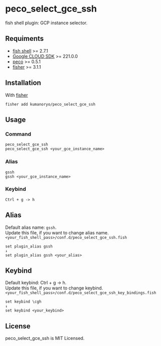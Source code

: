 # peco_select_gce_ssh
fish shell plugin: GCP instance selector.

## Requiments
- [fish shell](https://fishshell.com/) >= 2.7.1
- [Google CLOUD SDK](https://cloud.google.com/sdk/) >= 221.0.0
- [peco](https://github.com/peco/peco) >= 0.5.1
- [fisher](https://github.com/jorgebucaran/fisher) >= 3.1.1

## Installation
With [fisher](https://github.com/jorgebucaran/fisher)
```console
fisher add kumanoryo/peco_select_gce_ssh
```

## Usage
### Command
```console
peco_select_gce_ssh
peco_select_gce_ssh <your_gce_instance_name>
```
### Alias
```console
gssh
gssh <your_gce_instance_name>
```
### Keybind
```console
Ctrl + g -> h
```

## Alias
Default alias name: `gssh`.   
Update this file, if you want to change alias name.  
`<your_fish_shell_pass>/conf.d/peco_select_gce_ssh.fish`
```fish
set plugin_alias gssh
↓
set plugin_alias gssh <your_alias>
```

## Keybind
Default keybind: Ctrl + g -> h.  
Update this file, if you want to change keybind.  
`<your_fish_shell_pass>/conf.d/peco_select_gce_ssh_key_bindings.fish`
```fish
set keybind \cgh
↓
set keybind <your_keybind>
```

## License
peco_select_gce_ssh is MIT Licensed.